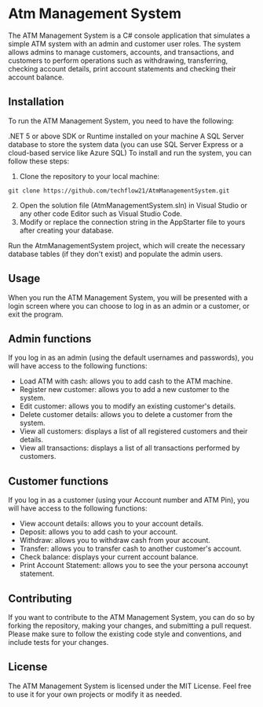# Atm Management System
The ATM Management System is a C# console application that simulates a simple ATM system with an admin and customer user roles. The system allows admins to manage customers, accounts, and transactions, and customers to perform operations such as withdrawing, transferring, checking account details, print account statements and checking their account balance.

## Installation
To run the ATM Management System, you need to have the following:

.NET 5 or above SDK or Runtime installed on your machine
A SQL Server database to store the system data (you can use SQL Server Express or a cloud-based service like Azure SQL)
To install and run the system, you can follow these steps:
1. Clone the repository to your local machine:

```
git clone https://github.com/techflow21/AtmManagementSystem.git
```
2. Open the solution file (AtmManagementSystem.sln) in Visual Studio or any other code Editor such as Visual Studio Code.
3. Modify or replace the connection string in the AppStarter file to yours after creating your database.

Run the AtmManagementSystem project, which will create the necessary database tables (if they don't exist) and populate the admin users.

## Usage
When you run the ATM Management System, you will be presented with a login screen where you can choose to log in as an admin or a customer, or exit the program.

## Admin functions
If you log in as an admin (using the default usernames and passwords), you will have access to the following functions:
- Load ATM with cash: allows you to add cash to the ATM machine.
- Register new customer: allows you to add a new customer to the system.
- Edit customer: allows you to modify an existing customer's details.
- Delete customer details: allows you to delete a customer from the system.
- View all customers: displays a list of all registered customers and their details.
- View all transactions: displays a list of all transactions performed by customers.

## Customer functions
If you log in as a customer (using your Account number and ATM Pin), you will have access to the following functions:
- View account details: allows you to your account details.
- Deposit: allows you to add cash to your account.
- Withdraw: allows you to withdraw cash from your account.
- Transfer: allows you to transfer cash to another customer's account.
- Check balance: displays your current account balance.
- Print Account Statement: allows you to see the your persona accounyt statement.

## Contributing
If you want to contribute to the ATM Management System, you can do so by forking the repository, making your changes, and submitting a pull request. Please make sure to follow the existing code style and conventions, and include tests for your changes.

## License
The ATM Management System is licensed under the MIT License. Feel free to use it for your own projects or modify it as needed.
